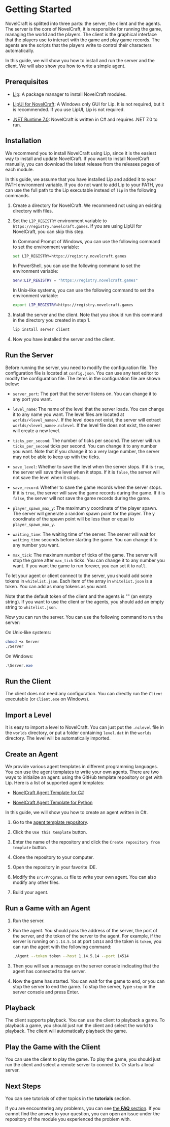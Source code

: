 # Getting Started

NovelCraft is splitted into three parts: the server, the client and the agents. The server is the core of NovelCraft, it is responsible for running the game, managing the world and the players. The client is the graphical interface that the players use to interact with the game and play game records. The agents are the scripts that the players write to control their characters automatically.

In this guide, we will show you how to install and run the server and the client. We will also show you how to write a simple agent.

## Prerequisites

- [Lip](https://github.com/LipPkg/Lip): A package manager to install NovelCraft modules.

- [LipUI for NovelCraft](https://github.com/NovelCraft/LipUI): A Windows only GUI for Lip. It is not required, but it is recommended. If you use LipUI, Lip is not required.

- [.NET Runtime 7.0](https://dotnet.microsoft.com/download/dotnet/7.0): NovelCraft is written in C# and requires .NET 7.0 to run.

## Installation

We recommend you to install NovelCraft using Lip, since it is the easiest way to install and update NovelCraft. If you want to install NovelCraft manually, you can download the latest release from the releases pages of each module.

In this guide, we assume that you have installed Lip and added it to your PATH environment variable. If you do not want to add Lip to your PATH, you can use the full path to the Lip executable instead of `lip` in the following commands.

1. Create a directory for NovelCraft. We recommend not using an existing directory with files.

2. Set the `LIP_REGISTRY` environment variable to `https://registry.novelcraft.games`. If you are using LipUI for NovelCraft, you can skip this step.

    In Command Prompt of Windows, you can use the following command to set the environment variable:

    ```bash
    set LIP_REGISTRY=https://registry.novelcraft.games
    ```

    In PowerShell, you can use the following command to set the environment variable:

    ```powershell
    $env:LIP_REGISTRY = "https://registry.novelcraft.games"
    ```

    In Unix-like systems, you can use the following command to set the environment variable:

    ```bash
    export LIP_REGISTRY=https://registry.novelcraft.games
    ```

3. Install the server and the client. Note that you should run this command in the directory you created in step 1.

    ```bash
    lip install server client
    ```

4. Now you have installed the server and the client.

## Run the Server

Before running the server, you need to modify the configuration file. The configuration file is located at `config.json`. You can use any text editor to modify the configuration file. The items in the configuration file are shown below:

- `server_port`: The port that the server listens on. You can change it to any port you want.

- `level_name`: The name of the level that the server loads. You can change it to any name you want. The level files are located at `worlds/<level_name>/`. If the level does not exist, the server will extract `worlds/<level_name>.nclevel`. If the level file does not exist, the server will create a new level.

- `ticks_per_second`: The number of ticks per second. The server will run `ticks_per_second` ticks per second. You can change it to any number you want. Note that if you change it to a very large number, the server may not be able to keep up with the ticks.

- `save_level`: Whether to save the level when the server stops. If it is `true`, the server will save the level when it stops. If it is `false`, the server will not save the level when it stops.

- `save_record`: Whether to save the game records when the server stops. If it is `true`, the server will save the game records during the game. If it is `false`, the server will not save the game records during the game.

- `player_spawn_max_y`: The maximum y coordinate of the player spawn. The server will generate a random spawn point for the player. The y coordinate of the spawn point will be less than or equal to `player_spawn_max_y`.

- `waiting_time`: The waiting time of the server. The server will wait for `waiting_time` seconds before starting the game. You can change it to any number you want.

- `max_tick`: The maximum number of ticks of the game. The server will stop the game after `max_tick` ticks. You can change it to any number you want. If you want the game to run forever, you can set it to `null`.

To let your agent or client connect to the server, you should add some tokens in `whitelist.json`. Each item of the array in `whitelist.json` is a token. You can add as many tokens as you want.

Note that the default token of the client and the agents is "" (an empty string). If you want to use the client or the agents, you should add an empty string to `whitelist.json`.

Now you can run the server. You can use the following command to run the server:

On Unix-like systems:

```bash
chmod +x Server
./Server
```

On Windows:

```powershell
.\Server.exe
```

## Run the Client

The client does not need any configuration. You can directly run the `Client` executable (or `Client.exe` on Windows).

## Import a Level

It is easy to import a level to NovelCraft. You can just put the `.nclevel` file in the `worlds` directory, or put a folder containing `level.dat` in the `worlds` directory. The level will be automatically imported.

## Create an Agent

We provide various agent templates in different programming languages. You can use the agent templates to write your own agents. There are two ways to initialize an agent: using the GitHub template repository or get with Lip. Here is a list of supported agent templates:

- [NovelCraft Agent Template for C#](https://github.com/NovelCraft/AgentTemplate-CSharp)

- [NovelCraft Agent Template for Python](https://github.com/NovelCraft/AgentTemplate-Python)

In this guide, we will show you how to create an agent written in C#.

1. Go to the [agent template repository](https://github.com/NovelCraft/AgentTemplate-CSharp).

2. Click the `Use this template` button.

3. Enter the name of the repository and click the `Create repository from template` button.

4. Clone the repository to your computer.

5. Open the repository in your favorite IDE.

6. Modify the `src/Program.cs` file to write your own agent. You can also modify any other files.

7. Build your agent.

## Run a Game with an Agent

1. Run the server.

2. Run the agent. You should pass the address of the server, the port of the server, and the token of the server to the agent. For example, if the server is running on `1.14.5.14` at port `14514` and the token is `token`, you can run the agent with the following command:

    ```bash
    ./Agent --token token --host 1.14.5.14 --port 14514
    ```

3. Then you will see a message on the server console indicating that the agent has connected to the server.

4. Now the game has started. You can wait for the game to end, or you can stop the server to end the game. To stop the server, type `stop` in the server console and press Enter.

## Playback

The client supports playback. You can use the client to playback a game. To playback a game, you should just run the client and select the world to playback. The client will automatically playback the game.

## Play the Game with the Client

You can use the client to play the game. To play the game, you should just run the client and select a remote server to connect to. Or starts a local server.

## Next Steps

You can see tutorials of other topics in the **tutorials** section.

If you are encountering any problems, you can see [the **FAQ** section](/faq.md). If you cannot find the answer to your question, you can open an issue under the repository of the module you experienced the problem with.
